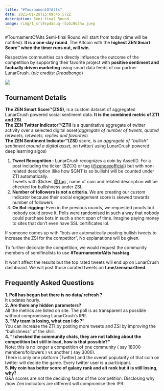 ```yaml
---
title: "#TournamentOfAlts"
date: 2021-01-28T15:09:45.572Z
description: Semi-final Round
image: /img/1_srl8spdasuq-r5p5z8o3hw.jpeg
---
```

<!--StartFragment-->

\#TournamentOfAlts Semi-final Round will start from today (time will be notified). **It is a one-day round**. The Altcoin with the **highest ZEN Smart Score™ when the timer runs out, will win**.

Respective communities can directly influence the outcome of the competition by supporting their favorite project with **positive sentiment and factually driven marketing** using smart data feeds of our partner LunarCrush. (*pic credits: Dreadbongo*)

<!--EndFragment-->

![](/img/1_3kljwbv2evhq2o3w6vyhmw.jpeg)

<!--StartFragment-->

## **Tournament Details**

**The ZEN Smart Score™(ZSS)**, is a custom dataset of aggregated LunarCrush powered social sentiment data. **It is the combined metric of ZTI and ZSI**.\
**The ZEN Twitter Indicator™(ZTI)** is a quantitative aggregate of twitter activity over a selected digital asset(*aggregate of number of tweets, quoted retweets, retweets, replies and favorites*)\
**The ZEN Sentiment Indicator™(ZSI)** score, is an *aggregate of “bullish” sentiment around a digital asset*, on twitter( using LunarCrush powered deep learning algos)

<!--EndFragment-->

<!--StartFragment-->

1. **Tweet Recognition :** LunarCrush recognizes a coin by AssetID. For a post including the ticker ($ZCX) or tag ([@zencexofficial](http://twitter.com/zencexofficial)) but with non-related description (like how $QNT is so bullish) will be counted under ZTI automatically.\
   Tweets with $ticker, [@Tag](http://twitter.com/Tag) , name of coin and related description will be checked for bullishness under ZSI.
2. **Number of followers is not a criteria**. We are creating our custom indicator because their social engagement score is skewed towards number of followers
3. **On Bot-rigging:** Even in the previous rounds, we requested proofs but nobody could prove it. Polls were randomised in such a way that nobody could purchase bots in such a short span of time. Imagine paying money to sites that don’t even have SSL certificates lol.

If someone comes up with “bots are automatically posting bullish tweets to increase the ZSI for the competitor”, No explanations will be given.

To further decorate the competition, we would request the community members of semifinalists to use **\#TournamentofAlts hashtag**.

It won’t affect the results but the top rated tweets will end up on LunarCrush dashboard. We will post those curated tweets on **t.me/zensmartfeed**.

## Frequently Asked Questions

**1. Poll has begun but there is no data/ refresh ?**\
It updates hourly.\
**2. Are there any hidden parameters?**\
All the metrics are listed on site. The poll is as transparent as possible without compromising LunarCrush’s IPR.\
**3. ”My team is losing, what can i do ?”**\
You can increase the ZTI by posting more tweets and ZSI by improving the “bullishness” of the shill.\
**4. ”I checked the community chats, they are not talking about the competition but still in lead, how is that possible?”**\
Note: this is no longer a competition of one community ( say 18000 members/followers ) vs another ( say 3000).\
There is only one platform (Twitter) and the overall popularity of that coin on twitter will decide the game. Every twitter user is a participant.\
**5. My coin has better score of galaxy rank and alt rank but it is still losing, why?**\
G&A scores are not the deciding factor of the competition. Disclosing why /how Zen indicators are different will compromise their IPR.

<!--EndFragment-->